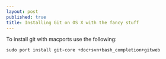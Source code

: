 ```yaml
---
layout: post
published: true
title: Installing Git on OS X with the fancy stuff
---
```


To install git with macports use the following:

	sudo port install git-core +doc+svn+bash_completion+gitweb
